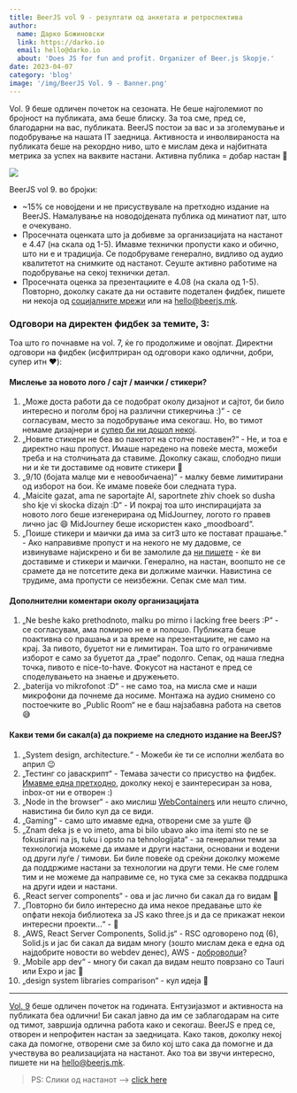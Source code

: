 ```yaml
---
title: BeerJS vol 9 - резултати од анкетата и ретроспектива
author:
  name: Дарко Божиновски
  link: https://darko.io
  email: hello@darko.io
  about: 'Does JS for fun and profit. Organizer of Beer.js Skopje.'
date: 2023-04-07
category: 'blog'
image: '/img/BeerJS Vol. 9 - Banner.png'
---
```


Vol. 9 беше одличен почеток на сезоната. Не беше најголемиот по бројност на публиката, ама беше блиску. За тоа сме, пред
се, благодарни на вас, публиката. BeerJS постои за вас и за зголемување и подобрување на нашата IT заедница. Активноста
и инволвираноста на публиката беше на рекордно ниво, што е мислам дека и најбитната метрика за успех на ваквите настани.
Активна публика = добар настан 🍻

<img src="/img/BeerJS Vol. 9 - Banner.png" />

BeerJS vol 9. во бројки:

- ~15% се новојдени и не присуствувале на претходно издание на BeerJS. Намалување на новодојдената публика од минатиот
  пат, што е очекувано.
- Просечната оценката што ја добивме за организацијата на настанот е 4.47 (на скала од 1-5). Имавме технички пропусти
  како и обично, што ни е и традиција. Се подобруваме генерално, видливо од аудио квалитетот на снимките од настанот.
  Сеуште активно работиме на подобрување на секој технички детал.
- Просечната оценка за презентациите е 4.08 (на скала од 1-5). Повторно, доколку сакате да ни оставите подетален фидбек,
  пишете ни некоја од [социјалните мрежи](/contact) или на [hello@beerjs.mk](mailto:hello@beerjs.mk).

### Одговори на директен фидбек за темите, 3:

Тоа што го почнавме на vol. 7, ќе го продолжиме и овојпат. Директни одговори на фидбек (исфилтриран од одговори како
одлични, добри, супер итн ❤️):

#### Мислење за новото лого / сајт / маички / стикери?

1. „Може доста работи да се подобрат околу дизајнот и сајтот, би било интересно и поголм број на различни стикерчиња
   :)“ - се согласувам, место за подобрување има секогаш. Но, во тимот немаме дизајнери и
   [супер би ни дошол некој](mailto:hello@beerjs.mk).
2. „Новите стикери не беа во пакетот на столче поставен?“ - Не, и тоа е директно наш пропуст. Имаше наредено на повеќе
   места, можеби треба и на столчињата да ставиме. Доколку сакаш, слободно пиши ни и ќе ти доставиме од новите стикери
   🍻
3. „9/10 (бојата малце ми е невообичаена)“ - малку бевме лимитирани од изборот на бои. Ќе имаме повеќе бои следната
   тура.
4. „Maicite gazat, ama ne saportajte AI, saportnete zhiv choek so dusha sho kje vi skocka dizajn :D“ - И покрај тоа што
   инспирацијата за новото лого беше изгенерирана од MidJourney, логото го правев лично јас 😄 MidJourney беше
   искористен како „moodboard“.
5. „Поише стикери и маички да има за сит3 што ке постават прашање.“ - Ако направивме пропуст и на некого не му дадовме,
   се извинуваме најискрено и би ве замолиле да [ни пишете](/contact) - ќе ви доставиме и стикери и маички. Генерално,
   на настан, воопшто не се срамете да не потсетите дека ви должиме маички. Навистина се трудиме, ама пропусти се
   неизбежни. Сепак сме мал тим.

#### Дополнителни коментари околу организацијата

1. „Ne beshe kako prethodnoto, malku po mirno i lacking free beers :P“ - се согласувам, ама помирно не е и полошо.
   Публиката беше поактивна со прашања и за време на презентациите, не само на крај. За пивото, буџетот ни е лимитиран.
   Тоа што го ограничивме изборот е само за буџетот да „трае“ подолго. Сепак, од наша гледна точка, пивото е
   nice-to-have. Фокусот на настанот е пред се споделувањето на знаење и дружењето.
2. „baterija vo mikrofonot :D“ - не само тоа, на мисла сме и наши микрофони да почнеме да носиме. Монтажа на аудио
   снимено со постоечките во „Public Room“ не е баш најзабавна работа на светов 😅

#### Какви теми би сакал(а) да покриеме на следното издание на BeerJS?

1. „System design, architecture.“ - Можеби ќе ти се исполни желбата во април 😉
2. „Тестинг со јаваскрипт“ - Темава зачести со присуство на фидбек.
   [Имавме една претходно](https://www.youtube.com/watch?v=adqTokroK5A), доколку некој е заинтересиран за нова, inbox-от
   ни е отворен :)
3. „Node in the browser“ - ако мислиш [WebContainers](https://webcontainers.io) или нешто слично, навистина би било кул
   да се види.
4. „Gaming“ - само што имавме една, отворени сме за уште 😄
5. „Znam deka js e vo imeto, ama bi bilo ubavo ako ima itemi sto ne se fokusirani na js, tuku i opsto na
   tehnologijata“ - за генерални теми за технологија можеме да имаме и други настани, основани и водени од други луѓе /
   тимови. Би биле повеќе од среќни доколку можеме да поддржиме настани за технологии на други теми. Не сме голем тим и
   не можеме да направиме се, но тука сме за секаква поддршка на други идеи и настани.
6. „React server components“ - ова и јас лично би сакал да го видам 🍻
7. „Повторно би било интересно да има некое предавање што ќе опфати некоја библиотека за JS како three.js и да се
   прикажат некои интересни проекти...“ - 🍻
8. „AWS, React Server Components, Solid.js“ - RSC одговорено под (6), Solid.js и јас би сакал да видам многу (зошто
   мислам дека е една од најдобрите новости во webdev денес), AWS - [доброволци](mailto:hello@beerjs.mk)?
9. „Mobile app dev“ - многу би сакал да видам нешто поврзано со Tauri или Expo и јас 🍻
10. „design system libraries comparison“ - кул идеја 🍻

---

[Vol. 9](/events/vol-9) беше одличен почеток на годината. Ентузијазмот и активноста на публиката беа одлични! Би сакал
јавно да им се заблагодарам на сите од тимот, завршија одлична работа како и секогаш. BeerJS е пред се, отворен и
непрофитен настан за заедницата. Како таков, доколку некој сака да помогне, отворени сме за било кој што сака да помогне
и да учествува во реализацијата на настанот. Ако тоа ви звучи интересно, пишете ни на
[hello@beerjs.mk](mailto:hello@beerjs.mk).

> PS: Слики од настанот --> [click here](https://photos.app.goo.gl/GKNTxwtRct3Y4nQf9)
